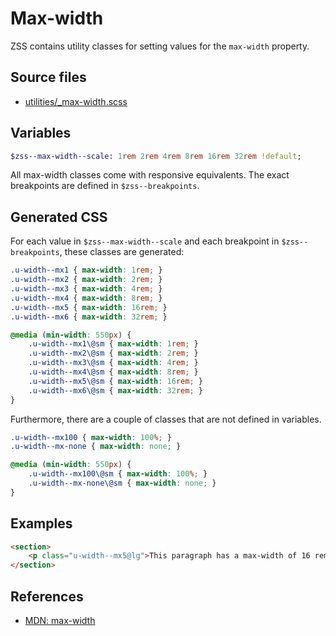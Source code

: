 # Max-width

ZSS contains utility classes for setting values for the `max-width` property.

## Source files

- [utilities/_max-width.scss](../../src/utilities/_max-width.scss)

## Variables

```sass
$zss--max-width--scale: 1rem 2rem 4rem 8rem 16rem 32rem !default;
```

All max-width classes come with responsive equivalents. The exact breakpoints are defined in `$zss--breakpoints`.

## Generated CSS

For each value in `$zss--max-width--scale` and each breakpoint  in `$zss--breakpoints`, these classes are generated:

```css
.u-width--mx1 { max-width: 1rem; }
.u-width--mx2 { max-width: 2rem; }
.u-width--mx3 { max-width: 4rem; }
.u-width--mx4 { max-width: 8rem; }
.u-width--mx5 { max-width: 16rem; }
.u-width--mx6 { max-width: 32rem; }

@media (min-width: 550px) {
    .u-width--mx1\@sm { max-width: 1rem; }
    .u-width--mx2\@sm { max-width: 2rem; }
    .u-width--mx3\@sm { max-width: 4rem; }
    .u-width--mx4\@sm { max-width: 8rem; }
    .u-width--mx5\@sm { max-width: 16rem; }
    .u-width--mx6\@sm { max-width: 32rem; }
}
```

Furthermore, there are a couple of classes that are not defined in variables.

```css
.u-width--mx100 { max-width: 100%; }
.u-width--mx-none { max-width: none; }

@media (min-width: 550px) {
    .u-width--mx100\@sm { max-width: 100%; }
    .u-width--mx-none\@sm { max-width: none; }
}
```

## Examples

```html
<section>
    <p class="u-width--mx5@lg">This paragraph has a max-width of 16 rem on desktop.</p>
</section>
```

## References

- [MDN: max-width](https://developer.mozilla.org/en/docs/Web/CSS/max-width)
